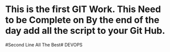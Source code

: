 # This is the first GIT Work. This Need to be Complete on By the end of the day add all the script to your Git Hub.
#Second Line All The Best# DEVOPS
